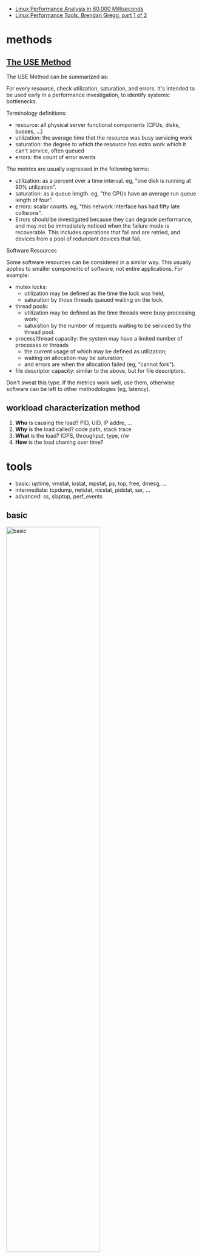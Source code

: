 - [Linux Performance Analysis in 60,000 Milliseconds](
  https://netflixtechblog.com/linux-performance-analysis-in-60-000-milliseconds-accc10403c55)
- [Linux Performance Tools, Brendan Gregg, part 1 of 2](https://www.youtube.com/watch?v=FJW8nGV4jxY)

# methods
## [The USE Method](http://www.brendangregg.com/usemethod.html)
The USE Method can be summarized as:

For every resource, check utilization, saturation, and errors.
It's intended to be used early in a performance investigation, to identify systemic bottlenecks.

Terminology definitions:

- resource: all physical server functional components (CPUs, disks, busses, ...)
- utilization: the average time that the resource was busy servicing work
- saturation: the degree to which the resource has extra work which it can't service, often queued
- errors: the count of error events

The metrics are usually expressed in the following terms:

- utilization: as a percent over a time interval. eg, "one disk is running at 90% utilization".
- saturation: as a queue length. eg, "the CPUs have an average run queue length of four".
- errors: scalar counts. eg, "this network interface has had fifty late collisions".
- Errors should be investigated because they can degrade performance, and may not be immediately noticed when the
  failure mode is recoverable. This includes operations that fail and are retried, and devices from a pool of redundant
  devices that fail.

Software Resources

Some software resources can be considered in a similar way. This usually applies to smaller components of software, not
entire applications. For example:

- mutex locks:
  - utilization may be defined as the time the lock was held;
  - saturation by those threads queued waiting on the lock.
- thread pools:
  - utilization may be defined as the time threads were busy processing work;
  - saturation by the number of requests waiting to be serviced by the thread pool.
- process/thread capacity: the system may have a limited number of processes or threads
  - the current usage of which may be defined as utilization;
  - waiting on allocation may be saturation;
  - and errors are when the allocation failed (eg, "cannot fork").
- file descriptor capacity: similar to the above, but for file descriptors.

Don't sweat this type.
If the metrics work well, use them, otherwise software can be left to other methodologies (eg, latency).

## workload characterization method
1. **Who** is causing the load? PID, UID, IP addre, ...
1. **Why** is the load called? code path, stack trace
1. **What** is the load? IOPS, throughput, type, r/w
1. **How** is the load chaning over time?

# tools
- basic: uptime, vmstat, iostat, mpstat, ps, top, free, dmesg, ...
- intermediate: tcpdump, netstat, nicstat, pidstat, sar, ...
- advanced: ss, slaptop, perf_events

## basic
<img src="./pics/performance_tool/basic.png" alt="basic" width="70%"/>

### uptime
one way to print load averages

```plain
~ uptime
12:05  up 5 days, 19:55, 1 users, load averages: 30.02, 26.43, 19.02
```
The three numbers are exponentially damped moving sum averages with a 1 minute, 5 minute, and 15 minute constant.
The three numbers give us some idea of how load is changing over time.

load > # of cpus, may mean cpu saturation.

In the example above, the load averages show a recent increase, hitting 30 for the 1 minute value, compared to 19 for
the 15 minute value.
That the numbers are this large means a lot of something: probably CPU demand; vmstat or mpstat will confirm.

### top
system and per-process interval summary

top can miss short-lived processes (atop won't)

### vmstat
virtual memory statistics and more

```plain
~ vmstat 1
procs ---------memory---------- ---swap-- -----io---- -system-- ------cpu-----
 r  b swpd   free   buff  cache   si   so    bi    bo   in   cs us sy id wa st
34  0    0 200889792  73708 591828    0    0     0     5    6   10 96  1  3  0  0
32  0    0 200889920  73708 591860    0    0     0   592 13284 4282 98  1  1  0  0
32  0    0 200890112  73708 591860    0    0     0     0 9501 2154 99  1  0  0  0
32  0    0 200889568  73712 591856    0    0     0    48 11900 2459 99  0  0  0  0
32  0    0 200890208  73712 591860    0    0     0     0 15898 4840 98  1  1
```
vmstat was run with an argument of 1, to print one second summaries.

The first line of output has some columns that show the average since boot, instead of the previous second.

- r: Number of processes running on CPU and waiting for a turn. This provides a better signal than load averages for
  determining CPU saturation, as it does not include I/O. To interpret: an “r” value greater than the CPU count is
  saturation.
- free: Free memory in kilobytes. If there are too many digits to count, you have enough free memory.
  The "free -m” command better explains the state of free memory.
- si, so: Swap-ins and swap-outs. If these are non-zero, you’re out of memory.
- us, sy, id, wa, st: These are breakdowns of CPU time, on average across all CPUs.
  They are user time, system time (kernel), idle, wait I/O, and stolen time (by other guests, or with Xen, the guest’s
  own isolated driver domain).

The CPU time breakdowns will confirm if the CPUs are busy, by adding user + system time.
A constant degree of wait I/O points to a disk bottleneck; this is where the CPUs are idle, because tasks are blocked
waiting for pending disk I/O. You can treat wait I/O as another form of CPU idle, one that gives a clue as to why they
are idle.

System time is necessary for I/O processing. A high system time average, over 20%, can be interesting to explore
further: perhaps the kernel is processing the I/O inefficiently.

In the above example, CPU time is almost entirely in user-level, pointing to application level usage instead. The CPUs
are also well over 90% utilized on average. This isn’t necessarily a problem; check for the degree of saturation using
the “r” column.

### mpstat
multi-processor statistics, per cpu

This command prints CPU time breakdowns per CPU, which can be used to check for an imbalance.
A single hot CPU can be evidence of a single-threaded application.

```plain
$ mpstat -P ALL 1
Linux 3.13.0-49-generic (titanclusters-xxxxx)  07/14/2015  _x86_64_ (32 CPU)

07:38:49 PM  CPU   %usr  %nice   %sys %iowait   %irq  %soft  %steal  %guest  %gnice  %idle
07:38:50 PM  all  98.47   0.00   0.75    0.00   0.00   0.00    0.00    0.00    0.00   0.78
07:38:50 PM    0  96.04   0.00   2.97    0.00   0.00   0.00    0.00    0.00    0.00   0.99
07:38:50 PM    1  97.00   0.00   1.00    0.00   0.00   0.00    0.00    0.00    0.00   2.00
07:38:50 PM    2  98.00   0.00   1.00    0.00   0.00   0.00    0.00    0.00    0.00   1.00
07:38:50 PM    3  96.97   0.00   0.00    0.00   0.00   0.00    0.00    0.00    0.00   3.03
```

### iostat
This is a great tool for understanding block devices (disks), both the workload applied and the resulting performance.

```plain
~ iostat -xz 1
Linux 4.14.81.bm.15-amd64 (n227-022-231) 	06/14/2021 	_x86_64_	(8 CPU)

avg-cpu:  %user   %nice %system %iowait  %steal   %idle
           1.28    0.00    0.66    0.05    0.02   97.99

Device:      rrqm/s   wrqm/s     r/s     w/s    rkB/s    wkB/s avgrq-sz avgqu-sz   await r_await w_await  svctm  %util
scd0           0.00     0.00    0.00    0.00     0.00     0.00     7.17     0.00    0.97    0.97    0.00   0.00   0.00
sdb            0.21     2.69   11.87    1.51   193.06   127.60    47.94     0.01    0.99    0.82    2.37   0.07   0.10
sda            0.00     5.38    1.75    3.04    63.56    92.20    65.03     0.00    0.96    0.94    0.98   0.07   0.03
```
- r/s, w/s, rKB/s, wKB/s: These are the delivered reads, writes, read Kbytes, and write Kbytes per second to the device.
  Use these for workload characterization. A performance problem may simply be due to an excessive load applied.
- await: The average time for the I/O in milliseconds. This is the time that the application suffers, as it includes
  both time queued and time being serviced. Larger than expected average times can be an indicator of device saturation,
  or device problems.
- avgqu-sz: The average number of requests issued to the device. Values greater than 1 can be evidence of saturation
  (although devices can typically operate on requests in parallel, especially virtual devices which front multiple
  back-end disks.)
- %util: Device utilization. This is really a busy percent, showing the time each second that the device was doing work.
  Values greater than 60% typically lead to poor performance (which should be seen in await), although it depends on the
  device. Values close to 100% usually indicate saturation.

If the storage device is a logical disk device fronting many back-end disks, then 100% utilization may just mean that
some I/O is being processed 100% of the time, however, the back-end disks may be far from saturated, and may be able to
handle much more work.

Bear in mind that poor performing disk I/O isn’t necessarily an application issue. Many techniques are typically used to
perform I/O asynchronously, so that the application doesn’t block and suffer the latency directly (e.g., read-ahead for
reads, and buffering for writes).

### free
main memory usage

```plain
$ free -m
             total       used       free     shared    buffers     cached
Mem:        245998      24545     221453         83         59        541
-/+ buffers/cache:      23944     222053
Swap:            0          0          0
```
The right two columns show:

- buffers: For the buffer cache, used for block device I/O.
- cached: For the page cache, used by file systems.

We just want to check that these aren’t near-zero in size, which can lead to higher disk I/O (confirm using iostat), and
worse performance. The above example looks fine, with many Mbytes in each.

### dmesg
```plain
$ dmesg | tail
[1880957.563150] perl invoked oom-killer: gfp_mask=0x280da, order=0, oom_score_adj=0
[...]
[1880957.563400] Out of memory: Kill process 18694 (perl) score 246 or sacrifice child
[1880957.563408] Killed process 18694 (perl) total-vm:1972392kB, anon-rss:1953348kB, file-rss:0kB
[2320864.954447] TCP: Possible SYN flooding on port 7001. Dropping request.  Check SNMP counters.
```
This views the last 10 system messages, if there are any. Look for errors that can cause performance issues.
The example above includes the oom-killer, and TCP dropping a request.

Don’t miss this step! dmesg is always worth checking.

## intermediate
### sar
- system activity reporter. many stats
- archive or live mode(interval [count])
- well designed, header naming convention, logical groups: TCP, ETCP, DEV, EDEV

<img src="./pics/performance_tool/sar.png" alt="sar" width="50%"/>

```plain
$ sar -n DEV 1
Linux 3.13.0-49-generic (titanclusters-xxxxx)  07/14/2015     _x86_64_    (32 CPU)

12:16:48 AM     IFACE   rxpck/s   txpck/s    rxkB/s    txkB/s   rxcmp/s   txcmp/s  rxmcst/s   %ifutil
12:16:49 AM      eth0  18763.00   5032.00  20686.42    478.30      0.00      0.00      0.00      0.00
12:16:49 AM        lo     14.00     14.00      1.36      1.36      0.00      0.00      0.00      0.00
12:16:49 AM   docker0      0.00      0.00      0.00      0.00      0.00      0.00      0.00      0.00

12:16:49 AM     IFACE   rxpck/s   txpck/s    rxkB/s    txkB/s   rxcmp/s   txcmp/s  rxmcst/s   %ifutil
12:16:50 AM      eth0  19763.00   5101.00  21999.10    482.56      0.00      0.00      0.00      0.00
12:16:50 AM        lo     20.00     20.00      3.25      3.25      0.00      0.00      0.00      0.00
12:16:50 AM   docker0      0.00      0.00      0.00      0.00      0.00
```
Use this tool to check network interface throughput: rxkB/s and txkB/s, as a measure of workload, and also to check if
any limit has been reached.

In the above example, eth0 receive is reaching 22 Mbytes/s, which is 176 Mbits/sec (well under, say, a 1 Gbit/sec limit).

```plain
$ sar -n TCP,ETCP 1
Linux 3.13.0-49-generic (titanclusters-xxxxx)  07/14/2015    _x86_64_    (32 CPU)

12:17:19 AM  active/s passive/s    iseg/s    oseg/s
12:17:20 AM      1.00      0.00  10233.00  18846.00

12:17:19 AM  atmptf/s  estres/s retrans/s isegerr/s   orsts/s
12:17:20 AM      0.00      0.00      0.00      0.00      0.00

12:17:20 AM  active/s passive/s    iseg/s    oseg/s
12:17:21 AM      1.00      0.00   8359.00   6039.00

12:17:20 AM  atmptf/s  estres/s retrans/s isegerr/s   orsts/s
12:17:21 AM      0.00      0.00      0.00      0.00      0.00
```
This is a summarized view of some key TCP metrics. These include:

- active/s: Number of locally-initiated TCP connections per second (e.g., via connect()).
- passive/s: Number of remotely-initiated TCP connections per second (e.g., via accept()).
- retrans/s: Number of TCP retransmits per second.

The active and passive counts are often useful as a rough measure of server load: number of new accepted connections(
passive), and number of downstream connections (active). It might help to think of active as outbound, and passive as
inbound, but this isn’t strictly true (e.g., consider a localhost to localhost connection).

Retransmits are a sign of a network or server issue; it may be an unreliable network (e.g., the public Internet), or it
may be due a server being overloaded and dropping packets.

The example above shows just one new TCP connection per-second.

### pidstat
very useful process stats, eg by-thread, disk IO

```plain
$ pidstat 1
Linux 3.13.0-49-generic (titanclusters-xxxxx)  07/14/2015    _x86_64_    (32 CPU)

07:41:02 PM   UID       PID    %usr %system  %guest    %CPU   CPU  Command
07:41:03 PM     0         9    0.00    0.94    0.00    0.94     1  rcuos/0
07:41:03 PM     0      4214    5.66    5.66    0.00   11.32    15  mesos-slave
07:41:03 PM     0      4354    0.94    0.94    0.00    1.89     8  java
07:41:03 PM     0      6521 1596.23    1.89    0.00 1598.11    27  java
07:41:03 PM     0      6564 1571.70    7.55    0.00 1579.25    28  java
07:41:03 PM 60004     60154    0.94    4.72    0.00    5.66     9  pidstat

07:41:03 PM   UID       PID    %usr %system  %guest    %CPU   CPU  Command
07:41:04 PM     0      4214    6.00    2.00    0.00    8.00    15  mesos-slave
07:41:04 PM     0      6521 1590.00    1.00    0.00 1591.00    27  java
07:41:04 PM     0      6564 1573.00   10.00    0.00 1583.00    28  java
07:41:04 PM   108      6718    1.00    0.00    0.00    1.00     0  snmp-pass
07:41:04 PM 60004     60154    1.00    4.00    0.00    5.00     9  pidstat
```
Pidstat is a little like top’s per-process summary, but prints a rolling summary instead of clearing the screen.
This can be useful for watching patterns over time, and also recording what you saw into a record of your investigation.

The above example identifies two java processes as responsible for consuming CPU. The %CPU column is the total across
all CPUs; 1591% shows that that java processes is consuming almost 16 CPUs.

- -t: Also display statistics for threads associated with selected tasks
- -d: Report I/O statistics

### strace
system call tracer

currently has massive overheat(ptrace based), can slow the target by > 100x.

```plain
~ strace -tttT -p 2511269
strace: Process 2511269 attached
1623661802.570747 futex(0x25380a8, FUTEX_WAIT, 0, NULL
```
-ttt: time(us) since epoch
-T: syscall time(s)

```zsh
strace -tp `pgrep xxx` 2>&1 | head -n 100
```

### netstat
various network protocol statistics using -s
```plain
~ netstat -s
Tcp:
    5214835 active connection openings
    29257 passive connection openings
    4557321 failed connection attempts
    853 connection resets received
    13 connections established
    33561064 segments received
    37947351 segments sent out
    11004279 segments retransmitted
    109 bad segments received
    150127 resets sent
Udp:
    558483 packets received
    11081766 packets to unknown port received
    0 packet receive errors
    12256177 packets sent
    0 receive buffer errors
    0 send buffer errors
TcpExt:
    15 resets received for embryonic SYN_RECV sockets
    62 ICMP packets dropped because they were out-of-window
    314562 TCP sockets finished time wait in fast timer
    189 packetes rejected in established connections because of timestamp
    809814 delayed acks sent
    ...
```

A multi-tool:

- -i: interface stats
- -r: route table
- default: list conns

```plain
~ netstat -i
Kernel Interface table
Iface      MTU    RX-OK RX-ERR RX-DRP RX-OVR    TX-OK TX-ERR TX-DRP TX-OVR Flg
docker0   1500   454585      0      0 0        642257      0      0      0 BMRU
eth0      1500 44101742      0      0 0      42981575      0      0      0 BMRU
lo       65536 30478091      0      0 0      30478091      0      0      0 LRU
veth6f8a  1500    79193      0      0 0        229891      0      0      0 BMRU

~ netstat -r
Kernel IP routing table
Destination     Gateway         Genmask         Flags   MSS Window  irtt Iface
default         n227-020-001.by 0.0.0.0         UG        0 0          0 eth0
10.227.20.0     0.0.0.0         255.255.252.0   U         0 0          0 eth0
172.17.0.0      0.0.0.0         255.255.0.0     U         0 0          0 docker0
```

netstat -p: shows process details

per-second interval with -c

### nicstat
network interface stats, iostat-like output

check network throughput and interface %util

### tcpdump
sniff network packets for post analysis

### swapon
show swap device usage if you have swap enabled

### lsof
more a debug tool, lsof(8) shows file descriptor usage, which for some apps, equals current active network connections.

